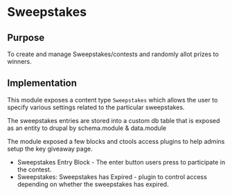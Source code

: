 Sweepstakes
===========

## Purpose
To create and manage Sweepstakes/contests and randomly allot prizes to winners.
  
## Implementation
This module exposes a content type `Sweepstakes` which allows the user to specify
  various settings related to the particular sweepstakes.
  
  The sweepstakes entries are stored into a custom db table that is exposed as an entity to drupal
  by schema.module & data.module
  
  The module exposed a few blocks and ctools access plugins to help admins setup the key
  giveaway page.

* Sweepstakes Entry Block - The enter button users press to participate in the contest.
* Sweepstakes: Sweepstakes has Expired - plugin to control access depending on whether the sweepstakes has expired.